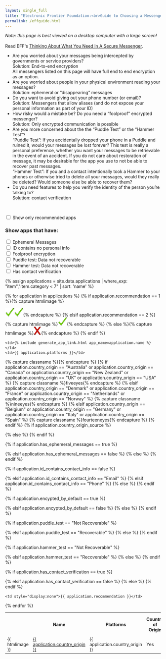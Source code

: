 ```yaml
---
layout: single_full
title: "Electronic Frontier Foundation:<br>Guide to Choosing a Messenger"
permalink: /effguide.html
---
```


<script>
function setFilters() {
  // Declare variables 
  var input, filterRec, filterEph, filterID, filterFoolproof, filterPuddle, filterHammer, filterVer, table, tr, td, i;
  input = document.getElementById("onlyRec");
  filterRec = input.checked;
  input = document.getElementById("ephemCB");
  filterEph = input.checked;
  input = document.getElementById("idCB");
  filterID = input.checked;
  input = document.getElementById("foolproofCB");
  filterFoolproof = input.checked;
  input = document.getElementById("puddleCB");
  filterPuddle = input.checked;
  input = document.getElementById("hammerCB");
  filterHammer = input.checked;
  input = document.getElementById("verifyCB");
  filterVer = input.checked;
  table = document.getElementById("myTable");
  tr = table.getElementsByTagName("tr");

  // Loop through all table rows, and hide those who don't match the search query
  for (i = 0; i < tr.length; i++) {
    td = tr[i].getElementsByTagName("td")[10];
    if (td) {
      if (filterRec && td.innerHTML > 2) {
        tr[i].style.display = "none";
      } else if (filterEph && tr[i].getElementsByTagName("td")[4].innerHTML != "Yes"){
        tr[i].style.display = "none";
      } else if (filterID && tr[i].getElementsByTagName("td")[5].innerHTML != "No"){
        tr[i].style.display = "none";
      } else if (filterFoolproof && tr[i].getElementsByTagName("td")[6].innerHTML != "Yes"){
        tr[i].style.display = "none";
      } else if (filterPuddle && tr[i].getElementsByTagName("td")[7].innerHTML != "Data not recoverable"){
        tr[i].style.display = "none";
      } else if (filterHammer && tr[i].getElementsByTagName("td")[8].innerHTML != "Data not recoverable"){
        tr[i].style.display = "none";
      } else if (filterVer && tr[i].getElementsByTagName("td")[9].innerHTML != "Yes"){
        tr[i].style.display = "none";
      } else {
        tr[i].style.display = "";
      }
    }
  }
}
</script>

<em>Note: this page is best viewed on a desktop computer with a large screen!</em><br>
<br>
Read EFF's <a href="https://www.eff.org/deeplinks/2018/03/thinking-about-what-you-need-secure-messenger">Thinking About What You Need In A Secure Messenger</a>.
<br>
<ul>
  <li>Are you worried about your messages being intercepted by governments or service providers?<br>
    Solution: End-to-end encryption<br>
    All messengers listed on this page will have full end to end encryption as an option.<br>
  </li>
  <li>Are you worried about people in your physical environment reading your messages?<br>
  Solution: ephemeral or “disappearing” messages<br>
  </li>
  <li>Do you want to avoid giving out your phone number (or email)?<br>
  Solution: Messengers that allow aliases (and do not expose your personal information as part of your ID)<br>
  </li>
  <li>How risky would a mistake be? Do you need a “foolproof” encrypted messenger?<br>
  Solution: Only encrypted communication is possible<br>
  </li>
  <li>Are you more concerned about the the “Puddle Test” or the “Hammer Test”?<br>
  “Puddle Test”: If you accidentally dropped your phone in a Puddle and ruined it, would your messages be lost forever? This test is really a personal preference, whether you want your messages to be retrievable in the event of an accident.  If you do not care about restoration of message, it may be desirable for the app you use to not be able to recover past messages.<br>
  “Hammer Test”: If you and a contact intentionally took a Hammer to your phones or otherwise tried to delete all your messages, would they really be deleted? Would someone else be able to recover them?<br>
  </li>
  <li>Do you need features to help you verify the identity of the person you’re talking to?<br>
  Solution: contact verification<br>
  </li>
</ul>
<br>

<input type="checkbox" id="onlyRec" onchange="setFilters()" name="onlyRec" value="false">&nbsp;Show only recommended apps<br>

<h3>Show apps that have:</h3>

<input type="checkbox" id="ephemCB" onchange="setFilters()" name="ephemCB" value="false">&nbsp;Ephemeral Messages<br>
<input type="checkbox" id="idCB" onchange="setFilters()" name="idCB" value="false">&nbsp;ID contains no personal info<br>
<input type="checkbox" id="foolproofCB" onchange="setFilters()" name="foolproofCB" value="false">&nbsp;Foolproof encryption<br>
<input type="checkbox" id="puddleCB" onchange="setFilters()" name="puddleCB" value="false">&nbsp;Puddle test: Data not recoverable<br>
<input type="checkbox" id="hammerCB" onchange="setFilters()" name="hammerCB" value="false">&nbsp;Hammer test: Data not recoverable<br>
<input type="checkbox" id="verifyCB" onchange="setFilters()" name="verifyCB" value="false">&nbsp;Has contact verification<br>

{% assign applications = site.data.applications | where_exp: "item","item.category < 7" | sort: 'name' %}
<table id="myTable">
<th>&nbsp;&nbsp;&nbsp;</th>
<th>Name</th>
<th>Platforms</th>
<th width="11%">Country of Origin</th>
<th width="11%">Ephemeral Messages</th>
<th width="11%">ID contains personal info</th>
<th width="11%">Foolproof (All Messages Encrypted)</th>
<th width="11%">Puddle Test</th>
<th width="11%">Hammer Test</th>
<th width="11%">Has Contact Verification</th>
<th style="display:none">Recomendation</th>

{% for application in applications %}
{% if application.recommendation == 1 %}{% capture htmlimage %}<div style="display:none;">recommended</div><img  src="images/checkmark.gif"><img src="images/checkmark.gif">{% endcapture %}
{% elsif application.recommendation == 2 %}{% capture htmlimage %}<div style="display:none;">recommended</div><img src="images/checkmark.gif">{% endcapture %}
{% else %}{% capture htmlimage %}<img src="images/x.gif">{% endcapture %}
{% endif %}

<tr>
  <td>{{ htmlimage }}</td>

	<td>{% include generate_app_link.html app_name=application.name %}</td>
	<td>{{ application.platforms }}</td>

{% capture classname %}{% endcapture %}
{% if application.country_origin == "Australia"
	or application.country_origin == "Canada"
	or application.country_origin == "New Zealand"
	or application.country_origin == "UK"
	or application.country_origin == "USA" %}
	{% capture classname %}fiveeyes{% endcapture %}
{% elsif application.country_origin == "Denmark"
	or application.country_origin == "France"
	or application.country_origin == "Netherlands"
	or application.country_origin == "Norway" %}
	{% capture classname %}nineeyes{% endcapture %}
{% elsif application.country_origin == "Belgium"
	or application.country_origin == "Germany"
	or application.country_origin == "Italy"
	or application.country_origin == "Spain" %}
	{% capture classname %}fourteeneyes{% endcapture %}
{% endif %}
{% if application.country_origin_source %}
  <td class="{{ classname }}"><a href="{{ application.country_origin_source }}">{{ application.country_origin }}</a></td>
{% else %}
	<td class="{{ classname }}">{{ application.country_origin }}</td>
{% endif %}

{% if application.has_ephemeral_messages == true %}
	<td class="green">Yes</td>
{% elsif application.has_ephemeral_messages == false %}
	<td class="red">No</td>
{% else %}
	<td>{{ application.has_ephemeral_messages }}</td>
{% endif %}

{% if application.id_contains_contact_info == false %}
	<td class="green">No</td>
{% elsif application.id_contains_contact_info == "Email" %}
	<td class="red">Email</td>
{% elsif application.id_contains_contact_info == "Phone" %}
	<td class="red">Phone</td>
{% else %}
	<td>{{ application.id_contains_contact_info }}</td>
{% endif %}

{% if application.encypted_by_default == true %}
	<td class="green">Yes</td>
{% elsif application.encypted_by_default == false %}
	<td class="red">No</td>
{% else %}
	<td>{{ application.encypted_by_default }}</td>
{% endif %}

{% if application.puddle_test == "Not Recoverable" %}
	<td class="green">Data not recoverable</td>
{% elsif application.puddle_test == "Recoverable" %}
	<td class="yellow">Data recoverable</td>
{% else %}
	<td>{{ application.puddle_test }}</td>
{% endif %}

{% if application.hammer_test == "Not Recoverable" %}
	<td class="green">Data not recoverable</td>
{% elsif application.hammer_test == "Recoverable" %}
	<td class="red">Data recoverable</td>
{% else %}
	<td>{{ application.hammer_test }}</td>
{% endif %}

{% if application.has_contact_verification == true %}
	<td class="green">Yes</td>
{% elsif application.has_contact_verification == false %}
	<td class="red">No</td>
{% else %}
	<td>{{ application.has_contact_verification }}</td>
{% endif %}

	<td style="display:none">{{ application.recommendation }}</td>
</tr>
{% endfor %}

</table>
<!-- Page updated {{ page.date }}<br> -->

